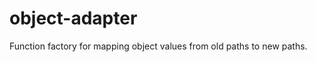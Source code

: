 object-adapter
==============

Function factory for mapping object values from old paths to new paths.
